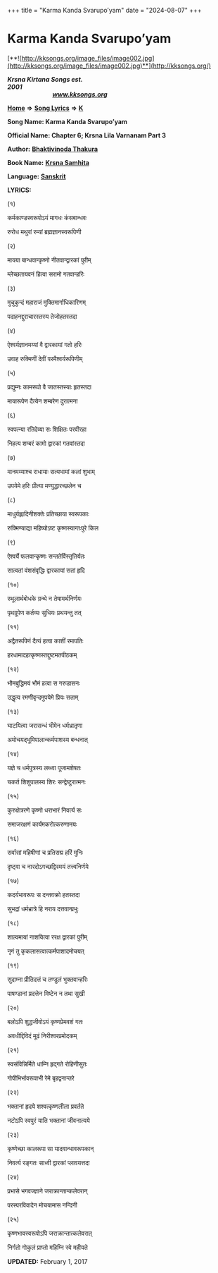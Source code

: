 +++
title = "Karma Kanda Svarupo’yam"
date = "2024-08-07"
+++

# Karma Kanda Svarupo’yam
[**![http://kksongs.org/image_files/image002.jpg](http://kksongs.org/image_files/image002.jpg)**](http://kksongs.org/)

**_Krsna Kirtana Songs est. 2001_**                                                                                                                                                 **_www.kksongs.org_**

[**Home**](http://kksongs.org/) **⇒** [**Song Lyrics**](http://kksongs.org/lyrics.html) **⇒** [**K**](http://kksongs.org/songs/song_k.html)

**Song Name: Karma Kanda Svarupo’yam**

**Official Name: Chapter 6; Krsna Lila Varnanam Part 3**

**Author:** [**Bhaktivinoda Thakura**](http://kksongs.org/authors/list/bhaktivinoda.html)

**Book Name:** [**Krsna Samhita**](http://kksongs.org/authors/literature/ks.html)

**Language:** [**Sanskrit**](http://kksongs.org/language/list/sanskrit.html)

**LYRICS:**

(१)

कर्मकाण्डस्वरूपोऽयं मागधः कंसबान्धवः

रुरोध मथुरां रम्यां ब्रह्मज्ञानस्वरूपिणी

(२)

मायया बान्धवान्कृष्णो नीतवान्द्वारकां पुरीम्

म्लेच्छतायवनं हित्वा सरामो गतवान्हरिः

(३)

मुचुकुन्दं महाराजं मुक्तिमार्गाधिकारिणम्

पदाहनद्दुराचारस्तस्य तेजोहतस्तदा

(४)

ऐश्वर्यज्ञानमय्यां वै द्वारकायां गतो हरिः

उवाह रुक्मिणीं देवीं परमैश्वर्यरूपिणीम्

(५)

प्रद्युम्नः कामरूपो वै जातस्तस्याः हृतस्तदा

मायारूपेण दैत्येन शम्बरेण दुरात्मना

(६)

स्वपत्न्या रतिदेव्या सः शिक्षितः परवीरहा

निहत्य शम्बरं कामो द्वारकां गतवांस्तदा

(७)

मानमय्याश्च राधायाः सत्यभामां कलां शुभाम्

उपयेमे हरिः प्रीत्या मण्युद्धारच्छलेन च

(८)

माधुर्यह्लादिनीशक्तेः प्रतिच्छाया स्वरूपकाः

रुक्मिण्याद्या महिष्योऽष्ट कृष्णस्यान्तःपुरे किल

(९)

ऐश्वर्ये फलवान्कृष्णः सन्ततेर्विस्तृतिर्यतः

सात्वतां वंशसंवृद्धिः द्वारकायां सतां हृदि

(१०)

स्थूलार्थबोधके ग्रन्थे न तेषामर्थनिर्णयः

पृथग्रूपेण कर्तव्यः सुधियः प्रथयन्तु तत्

(११)

अद्वैतरूपिणं दैत्यं हत्वा काशीं रमापतिः

हरधामादहत्कृष्णस्तद्दुष्टमतपीठकम्

(१२)

भौमबुद्धिमयं भौमं हत्वा स गरुडासनः

उद्धृत्य रमणीवृन्दमुपयेमे प्रियः सताम्

(१३)

घाटयित्वा जरासन्धं भीमेन धर्मभ्रातृणा

अमोचयद्भूमिपालान्कर्मपाशस्य बन्धनात्

(१४)

यज्ञे च धर्मपुत्रस्य लब्ध्वा पूजामशेषतः

चकर्त शिशुपालस्य शिरः सन्द्वेष्टुरात्मनः

(१५)

कुरुक्षेत्ररणे कृष्णो धराभारं निवर्त्य सः

समाजरक्षणं कार्यमकरोत्करुणामयः

(१६)

सर्वासां महिषीणां च प्रतिसद्म हरिं मुनिः

दृष्ट्वा च नारदोऽगच्छद्विस्मयं तत्त्वनिर्णये

(१७)

कदर्यभावरूपः स दन्तवक्रो हतस्तदा

सुभद्रां धर्मभ्रात्रे हि नराय दत्तवान्प्रभुः

(१८)

शाल्वमायां नाशयित्वा ररक्ष द्वारकां पुरीम्

नृगं तु कृकलासत्वात्कर्मपाशादमोचयत्

(१९)

सुदाम्ना प्रीतिदत्तं च तण्डुलं भुक्तवान्हरिः

पाषण्डानां प्रदत्तेन मिष्टेन न तथा सुखी

(२०)

बलोऽपि शुद्धजीवोऽयं कृष्णप्रेमवशं गतः

अवधीद्दिविदं मूढं निरीश्वरप्रमोदकम्

(२१)

स्वसंविन्निर्मिते धाम्नि हृद्गते रोहिणीसुतः

गोपीभिर्भावरूपाभी रेमे बृहद्वनान्तरे

(२२)

भक्तानां हृदये शश्वत्कृष्णलीला प्रवर्तते

नटोऽपि स्वपुरं याति भक्तानां जीवनात्यये

(२३)

कृष्णेच्छा कालरूपा सा यादवान्भावरूपकान्

निवर्त्य रङ्गतः साध्वी द्वारकां प्लावयत्तदा

(२४)

प्रभासे भगवज्ज्ञाने जराक्रान्तान्कलेवरान्

परस्परविवादेन मोचयामास नन्दिनी

(२५)

कृष्णभावस्वरूपोऽपि जराक्रान्तात्कलेवरात्

निर्गतो गोकुलं प्राप्तो महिम्नि स्वे महीयते

**UPDATED:** February 1, 2017